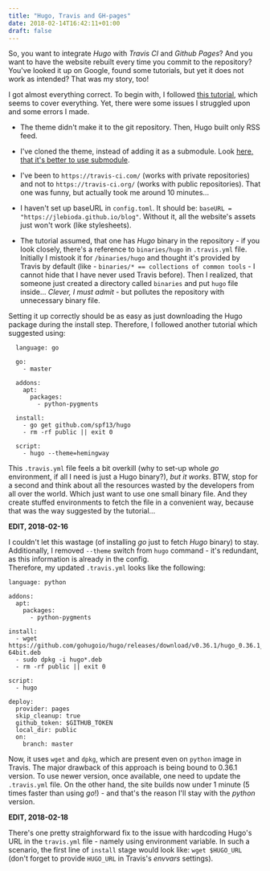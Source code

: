 ```yaml
---
title: "Hugo, Travis and GH-pages"
date: 2018-02-14T16:42:11+01:00
draft: false
---
```


So, you want to integrate _Hugo_ with _Travis CI_ and _Github Pages_? And you want to have the website rebuilt every time you commit to the repository?
You've looked it up on Google, found some tutorials, but yet it does not work as intended? That was my story, too!

I got almost everything correct. To begin with, <!--more--> I followed [this tutorial](https://medium.com/zendesk-engineering/how-to-create-a-website-like-freshswift-net-using-hugo-travis-ci-and-github-pages-67be6f480298), which seems to cover everything. Yet, there were some issues I struggled upon and some errors I made.

 * The theme didn't make it to the git repository. Then, Hugo built only RSS feed.
 
 * I've cloned the theme, instead of adding it as a submodule. Look [here, that it's better to use submodule](https://discourse.gohugo.io/t/adding-a-theme-as-a-submodule-or-clone/8789).
  
 * I've been to `https://travis-ci.com/` (works with private repositories) and not to `https://travis-ci.org/` (works with public repositories). That one was funny, but actually took me around 10 minutes...
 
 * I haven't set up baseURL in `config.toml`. It should be: `baseURL = "https://jlebioda.github.io/blog"`. Without it, all the website's assets just won't work (like stylesheets).

 * The tutorial assumed, that one has _Hugo_ binary in the repository - if you look closely, there's a reference to `binaries/hugo` in `.travis.yml` file. Initially I mistook it for `/binaries/hugo` and thought it's provided by Travis by default (like - `binaries/* == collections of common tools` - I cannot hide that I have never used Travis before). Then I realized, that someone just created a directory called `binaries` and put `hugo` file inside... _Clever, I must admit_ - but pollutes the repository with unnecessary binary file.
 
 Setting it up correctly should be as easy as just downloading the Hugo package during the install step. Therefore, I followed another tutorial which suggested using:
 
  ```
    language: go

    go:
      - master

    addons:
      apt:
        packages:
          - python-pygments
    
    install:
      - go get github.com/spf13/hugo
      - rm -rf public || exit 0

    script:
      - hugo --theme=hemingway
  ```

  This `.travis.yml` file feels a bit overkill (why to set-up whole _go_ environment, if all I need is just a Hugo binary?), _but it works_.
  BTW, stop for a second and think about all the resources wasted by the developers from all over the world. Which just want to use one small binary file. And they create stuffed environments to fetch the file in a convenient way, because that was the way suggested by the tutorial...
  
  
  **EDIT, 2018-02-16**
  
  I couldn't let this wastage (of installing _go_ just to fetch _Hugo_ binary) to stay.
  Additionally, I removed `--theme` switch from `hugo` command - it's redundant, as this information is already in the config.  
  Therefore, my updated `.travis.yml` looks like the following:
  
	language: python
	
    addons:
      apt:
        packages:
          - python-pygments
		  
    install:
      - wget https://github.com/gohugoio/hugo/releases/download/v0.36.1/hugo_0.36.1_Linux-64bit.deb
      - sudo dpkg -i hugo*.deb
      - rm -rf public || exit 0

    script:
      - hugo
	  
    deploy:
      provider: pages
      skip_cleanup: true
      github_token: $GITHUB_TOKEN
      local_dir: public
      on:
        branch: master
	
  Now, it uses `wget` and `dpkg`, which are present even on `python` image in Travis. The major drawback of this approach is being bound to 0.36.1 version. To use newer version, once available, one need to update the `.travis.yml` file. On the other hand, the site builds now under 1 minute (5 times faster than using _go_!) - and that's the reason I'll stay with the _python_ version.
  
  
   **EDIT, 2018-02-18**
   
   There's one pretty straighforward fix to the issue with hardcoding Hugo's URL in the `travis.yml` file - namely using environment variable. In such a scenario, the first line of `install` stage would look like: `wget $HUGO_URL` (don't forget to provide `HUGO_URL` in Travis's _envvars_ settings).
  